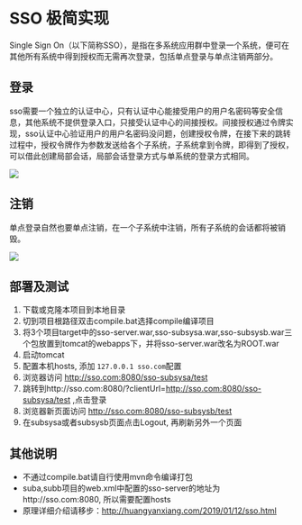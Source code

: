 # SSO 极简实现

Single Sign On（以下简称SSO），是指在多系统应用群中登录一个系统，便可在其他所有系统中得到授权而无需再次登录，包括单点登录与单点注销两部分。

## 登录

sso需要一个独立的认证中心，只有认证中心能接受用户的用户名密码等安全信息，其他系统不提供登录入口，只接受认证中心的间接授权。间接授权通过令牌实现，sso认证中心验证用户的用户名密码没问题，创建授权令牌，在接下来的跳转过程中，授权令牌作为参数发送给各个子系统，子系统拿到令牌，即得到了授权，可以借此创建局部会话，局部会话登录方式与单系统的登录方式相同。

![](http://ww1.sinaimg.cn/large/937a8a41ly1g04lv06lpdj20kh0pv75y.jpg)

## 注销

单点登录自然也要单点注销，在一个子系统中注销，所有子系统的会话都将被销毁。

![](http://ww1.sinaimg.cn/large/937a8a41ly1g04m0r6esqj20je0dvwf3.jpg)

## 部署及测试

1. 下载或克隆本项目到本地目录
2. 切到项目根路径双击compile.bat选择compile编译项目
3. 将3个项目target中的sso-server.war,sso-subsysa.war,sso-subsysb.war三个包放置到tomcat的webapps下，并将sso-server.war改名为ROOT.war
4. 启动tomcat
5. 配置本机hosts, 添加 `127.0.0.1 sso.com`配置
6. 浏览器访问 http://sso.com:8080/sso-subsysa/test
7. 跳转到http://sso.com:8080/?clientUrl=http://sso.com:8080/sso-subsysa/test ,点击登录
8. 浏览器新页面访问 http://sso.com:8080/sso-subsysb/test
9. 在subsysa或者subsysb页面点击Logout, 再刷新另外一个页面

## 其他说明

- 不通过compile.bat请自行使用mvn命令编译打包
- suba,subb项目的web.xml中配置的sso-server的地址为http://sso.com:8080, 所以需要配置hosts
- 原理详细介绍请移步：http://huangyanxiang.com/2019/01/12/sso.html

